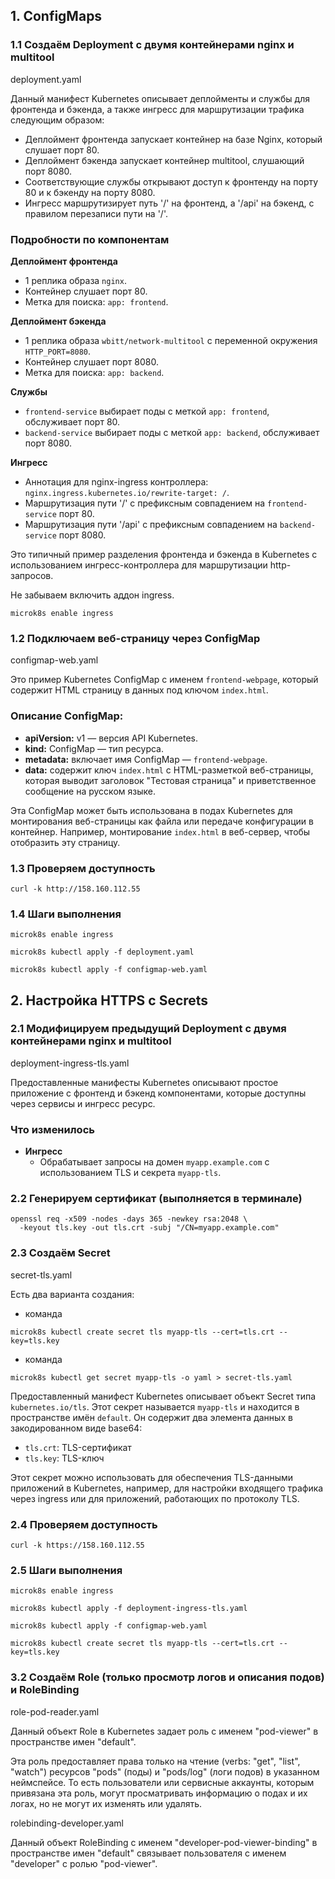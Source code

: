 ## 1. ConfigMaps

### 1.1 Создаём Deployment с двумя контейнерами nginx и multitool

deployment.yaml

Данный манифест Kubernetes описывает деплойменты и службы для фронтенда и бэкенда, а также ингресс для маршрутизации трафика следующим образом:

- Деплоймент фронтенда запускает контейнер на базе Nginx, который слушает порт 80.
- Деплоймент бэкенда запускает контейнер multitool, слушающий порт 8080.
- Соответствующие службы открывают доступ к фронтенду на порту 80 и к бэкенду на порту 8080.
- Ингресс маршрутизирует путь '/' на фронтенд, а '/api' на бэкенд, с правилом перезаписи пути на '/'.

### Подробности по компонентам

**Деплоймент фронтенда**
- 1 реплика образа `nginx`.
- Контейнер слушает порт 80.
- Метка для поиска: `app: frontend`.

**Деплоймент бэкенда**
- 1 реплика образа `wbitt/network-multitool` с переменной окружения `HTTP_PORT=8080`.
- Контейнер слушает порт 8080.
- Метка для поиска: `app: backend`.

**Службы**
- `frontend-service` выбирает поды с меткой `app: frontend`, обслуживает порт 80.
- `backend-service` выбирает поды с меткой `app: backend`, обслуживает порт 8080.

**Ингресс**
- Аннотация для nginx-ingress контроллера: `nginx.ingress.kubernetes.io/rewrite-target: /`.
- Маршрутизация пути '/' с префиксным совпадением на `frontend-service` порт 80.
- Маршрутизация пути '/api' с префиксным совпадением на `backend-service` порт 8080.

Это типичный пример разделения фронтенда и бэкенда в Kubernetes с использованием ингресс-контроллера для маршрутизации http-запросов.

Не забываем включить аддон ingress.

```
microk8s enable ingress
```

### 1.2 Подключаем веб-страницу через ConfigMap

configmap-web.yaml

Это пример Kubernetes ConfigMap с именем `frontend-webpage`, который содержит HTML страницу в данных под ключом `index.html`.

### Описание ConfigMap:
- **apiVersion:** v1 — версия API Kubernetes.
- **kind:** ConfigMap — тип ресурса.
- **metadata:** включает имя ConfigMap — `frontend-webpage`.
- **data:** содержит ключ `index.html` с HTML-разметкой веб-страницы, которая выводит заголовок "Тестовая страница" и приветственное сообщение на русском языке.

Эта ConfigMap может быть использована в подах Kubernetes для монтирования веб-страницы как файла или передаче конфигурации в контейнер. Например, монтирование `index.html` в веб-сервер, чтобы отобразить эту страницу.

### 1.3 Проверяем доступность

`curl -k http://158.160.112.55`

### 1.4 Шаги выполнения

`microk8s enable ingress`

`microk8s kubectl apply -f deployment.yaml`

`microk8s kubectl apply -f configmap-web.yaml`

## 2. Настройка HTTPS с Secrets

### 2.1 Модифицируем предыдущий Deployment с двумя контейнерами nginx и multitool

deployment-ingress-tls.yaml

Предоставленные манифесты Kubernetes описывают простое приложение с фронтенд и бэкенд компонентами, которые доступны через сервисы и ингресс ресурс.

### Что изменилось

- **Ингресс**
  - Обрабатывает запросы на домен `myapp.example.com` с использованием TLS и секрета `myapp-tls`.

### 2.2 Генерируем сертификат (выполняется в терминале)

```
openssl req -x509 -nodes -days 365 -newkey rsa:2048 \
  -keyout tls.key -out tls.crt -subj "/CN=myapp.example.com"
```

### 2.3 Создаём Secret

secret-tls.yaml

Есть два варианта создания:

- команда

`microk8s kubectl create secret tls myapp-tls --cert=tls.crt --key=tls.key`

- команда

`microk8s kubectl get secret myapp-tls -o yaml > secret-tls.yaml`

Предоставленный манифест Kubernetes описывает объект Secret типа `kubernetes.io/tls`. Этот секрет называется `myapp-tls` и находится в пространстве имён `default`. Он содержит два элемента данных в закодированном виде base64:

- `tls.crt`: TLS-сертификат
- `tls.key`: TLS-ключ

Этот секрет можно использовать для обеспечения TLS-данными приложений в Kubernetes, например, для настройки входящего трафика через ingress или для приложений, работающих по протоколу TLS.

### 2.4 Проверяем доступность

`curl -k https://158.160.112.55`

### 2.5 Шаги выполнения

`microk8s enable ingress`

`microk8s kubectl apply -f deployment-ingress-tls.yaml`

`microk8s kubectl apply -f configmap-web.yaml`

`microk8s kubectl create secret tls myapp-tls --cert=tls.crt --key=tls.key`

### 3.2 Создаём Role (только просмотр логов и описания подов) и RoleBinding

role-pod-reader.yaml

Данный объект Role в Kubernetes задает роль с именем "pod-viewer" в пространстве имен "default". 

Эта роль предоставляет права только на чтение (verbs: "get", "list", "watch") ресурсов "pods" (поды) и "pods/log" (логи подов) в указанном неймспейсе. То есть пользователи или сервисные аккаунты, которым привязана эта роль, могут просматривать информацию о подах и их логах, но не могут их изменять или удалять.

rolebinding-developer.yaml

Данный объект RoleBinding с именем "developer-pod-viewer-binding" в пространстве имен "default" связывает пользователя с именем "developer" с ролью "pod-viewer".


